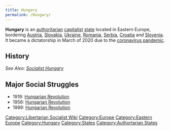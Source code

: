 ```yaml
---
title: Hungary
permalink: /Hungary/
---
```


**Hungary** is an [authoritarian](Authoritarianism.md "wikilink")
[capitalist](Capitalism.md "wikilink") [state](List_of_States.md "wikilink")
located in Eastern Europe, bordering [Austria](Austria.md "wikilink"),
[Slovakia](Slovakia.md "wikilink"), [Ukraine](Ukraine.md "wikilink"),
[Romania](Romania.md "wikilink"), [Serbia](Serbia.md "wikilink"),
[Croatia](Croatia.md "wikilink") and [Slovenia](Slovenia.md "wikilink"). It
became a dictatorship in March of 2020 due to the [coronavirus
pandemic](Coronavirus_Pandemic.md "wikilink").

## History

*See Also: [Socialist Hungary](Socialist_Hungary.md "wikilink")*

## Major Social Struggles

- 1919: [Hungarian Revolution](Hungarian_Revolution_(1919).md "wikilink")
- 1956: [Hungarian Revolution](Hungarian_Revolution_(1956).md "wikilink")
- 1989: [Hungarian Revolution](Hungarian_Revolution_(1989).md "wikilink")

[Category:Libertarian Socialist
Wiki](Category:Libertarian_Socialist_Wiki.md "wikilink")
[Category:Europe](Category:Europe.md "wikilink") [Category:Eastern
Europe](Category:Eastern_Europe.md "wikilink")
[Category:Hungary](Category:Hungary.md "wikilink")
[Category:States](Category:States.md "wikilink") [Category:Authortarian
States](Category:Authortarian_States.md "wikilink")